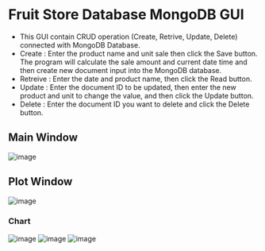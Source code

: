 # Fruit Store Database MongoDB GUI 
- This GUI contain CRUD operation (Create, Retrive, Update, Delete) connected with MongoDB Database.
- Create : Enter the product name and unit sale then click the Save button. The program will calculate the sale amount and current date time and then create new document input into the MongoDB database.
- Retreive : Enter the date and product name, then click the Read button.
- Update : Enter the document ID to be updated, then enter the new product and unit to change the value, and then click the Update button.
- Delete : Enter the document ID you want to delete and click the Delete button.

## Main Window
![image](https://user-images.githubusercontent.com/77285026/203693554-706b40d0-bbb0-4939-b22e-1446f44b3633.png)

## Plot Window
![image](https://user-images.githubusercontent.com/77285026/203672397-a1283d5f-29c0-4796-8e38-9ec368379881.png)

### Chart
![image](https://user-images.githubusercontent.com/77285026/203700738-abb6522c-3a24-48b7-bb54-5e615c7d19c9.png)
![image](https://user-images.githubusercontent.com/77285026/203701257-e39abc04-f5fe-406b-943b-f84129628672.png)
![image](https://user-images.githubusercontent.com/77285026/203700873-bd93a8bd-99a4-4845-8f24-d650e4c8135d.png)
